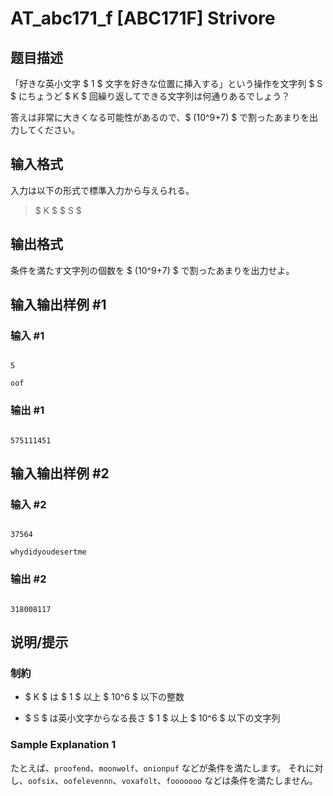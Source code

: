 # AT_abc171_f [ABC171F] Strivore

## 题目描述

[problemUrl]: https://atcoder.jp/contests/abc171/tasks/abc171_f

「好きな英小文字 $ 1 $ 文字を好きな位置に挿入する」という操作を文字列 $ S $ にちょうど $ K $ 回繰り返してできる文字列は何通りあるでしょう？

答えは非常に大きくなる可能性があるので、$ (10^9+7) $ で割ったあまりを出力してください。

## 输入格式

入力は以下の形式で標準入力から与えられる。

> $ K $ $ S $

## 输出格式

条件を満たす文字列の個数を $ (10^9+7) $ で割ったあまりを出力せよ。

## 输入输出样例 #1

### 输入 #1

```
5
oof
```

### 输出 #1

```
575111451
```

## 输入输出样例 #2

### 输入 #2

```
37564
whydidyoudesertme
```

### 输出 #2

```
318008117
```

## 说明/提示

### 制約

- $ K $ は $ 1 $ 以上 $ 10^6 $ 以下の整数
- $ S $ は英小文字からなる長さ $ 1 $ 以上 $ 10^6 $ 以下の文字列

### Sample Explanation 1

たとえば、`proofend`、`moonwolf`、`onionpuf` などが条件を満たします。 それに対し、`oofsix`、`oofelevennn`、`voxafolt`、`fooooooo` などは条件を満たしません。